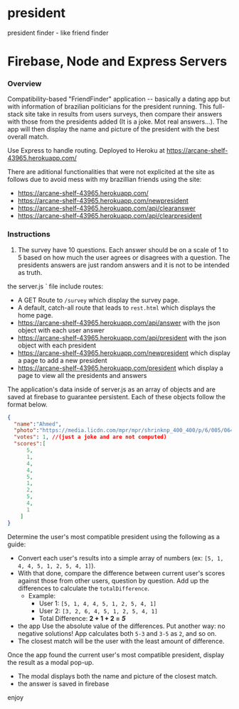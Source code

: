 # president
president finder - like friend finder

# Firebase, Node and Express Servers

### Overview

Compatibility-based "FriendFinder" application -- basically a dating app but with information of brazilian politicians for the president running. This full-stack site take in results from users surveys, then compare their answers with those from the presidents added (It is a joke. Mot real answers...). The app will then display the name and picture of the president with the best overall match. 

Use Express to handle routing. Deployed to Heroku at https://arcane-shelf-43965.herokuapp.com/

There are aditional functionalities that were not explicited at the site as follows due to avoid mess with my brazillian friends using the site:

- https://arcane-shelf-43965.herokuapp.com/
- https://arcane-shelf-43965.herokuapp.com/newpresident
- https://arcane-shelf-43965.herokuapp.com/api/clearanswer
- https://arcane-shelf-43965.herokuapp.com/api/clearpresident


### Instructions

1. The survey  have 10 questions. Each answer should be on a scale of 1 to 5 based on how much the user agrees or disagrees with a question. The presidents answers are just random answers and it is not to be intended as truth.


the server.js ` file include  routes:

   * A GET Route to `/survey` which display the survey page.
   * A default, catch-all route that leads to `rest.html` which displays the home page. 
   * https://arcane-shelf-43965.herokuapp.com/api/answer with the json object with each user answer
   * https://arcane-shelf-43965.herokuapp.com/api/president with the json object with each president
   * https://arcane-shelf-43965.herokuapp.com/newpresident which display a page to add a new president
   * https://arcane-shelf-43965.herokuapp.com/president which display a page to view all the presidents and answers


The application's data inside of server.js as an array of objects and are saved at firebase to guarantee persistent. Each of these objects follow the format below.

```json
{
  "name":"Ahmed",
  "photo":"https://media.licdn.com/mpr/mpr/shrinknp_400_400/p/6/005/064/1bd/3435aa3.jpg",
  "votes": 1, //(just a joke and are not computed)
  "scores":[
      5,
      1,
      4,
      4,
      5,
      1,
      2,
      5,
      4,
      1
    ]
}
```

Determine the user's most compatible president using the following as a guide:

   * Convert each user's results into a simple array of numbers (ex: `[5, 1, 4, 4, 5, 1, 2, 5, 4, 1]`).
   * With that done, compare the difference between current user's scores against those from other users, question by question. Add up the differences to calculate the `totalDifference`.
     * Example: 
       * User 1: `[5, 1, 4, 4, 5, 1, 2, 5, 4, 1]`
       * User 2: `[3, 2, 6, 4, 5, 1, 2, 5, 4, 1]`
       * Total Difference: **2 + 1 + 2 =** **_5_**
   * the app Use the absolute value of the differences. Put another way: no negative solutions! App calculates both `5-3` and `3-5` as `2`, and so on. 
   * The closest match will be the user with the least amount of difference.

Once the app found the current user's most compatible president, display the result as a modal pop-up.
   * The modal displays both the name and picture of the closest match.
   * the answer is saved in firebase

enjoy